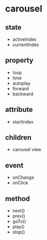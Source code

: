 # carousel

## state
* activeIndex
* currentIndex

## property
* loop
* time
* autoplay
* forward
* backward

## attribute
* startIndex


## children
* carousel view

## event
* onChange
* onClick

## method
* next()
* prev()
* goTo()
* play()
* stop()

